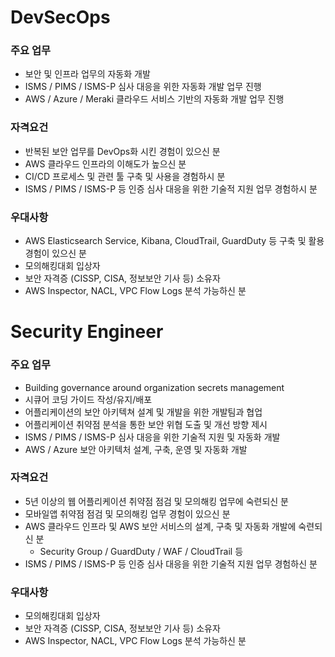 # DevSecOps

### 주요 업무

* 보안 및 인프라 업무의 자동화 개발
* ISMS / PIMS / ISMS-P 심사 대응을 위한 자동화 개발 업무 진행
* AWS / Azure / Meraki 클라우드 서비스 기반의 자동화 개발 업무 진행

### 자격요건

* 반복된 보안 업무를 DevOps화 시킨 경험이 있으신 분
* AWS 클라우드 인프라의 이해도가 높으신 분
* CI/CD 프로세스 및 관련 툴 구축 및 사용을 경험하시 분
* ISMS / PIMS / ISMS-P 등 인증 심사 대응을 위한 기술적 지원 업무 경험하시 분

### 우대사항

* AWS Elasticsearch Service, Kibana, CloudTrail, GuardDuty 등 구축 및 활용 경험이 있으신 분
* 모의해킹대회 입상자
* 보안 자격증 (CISSP, CISA, 정보보안 기사 등) 소유자
* AWS Inspector, NACL, VPC Flow Logs 분석 가능하신 분

# Security Engineer

### 주요 업무

* Building governance around organization secrets management
* 시큐어 코딩 가이드 작성/유지/배포
* 어플리케이션의 보안 아키텍쳐 설계 및 개발을 위한 개발팀과 협업
* 어플리케이션 취약점 분석을 통한 보안 위협 도출 및 개선 방향 제시
* ISMS / PIMS / ISMS-P 심사 대응을 위한 기술적 지원 및 자동화 개발
* AWS / Azure 보안 아키텍처 설계, 구축, 운영 및 자동화 개발

### 자격요건

* 5년 이상의 웹 어플리케이션 취약점 점검 및 모의해킹 업무에 숙련되신 분
* 모바일앱 취약점 점검 및 모의해킹 업무 경험이 있으신 분
* AWS 클라우드 인프라 및 AWS 보안 서비스의 설계, 구축 및 자동화 개발에 숙련되신 분
   * Security Group / GuardDuty / WAF / CloudTrail 등
* ISMS / PIMS / ISMS-P 등 인증 심사 대응을 위한 기술적 지원 업무 경험하신 분

### 우대사항

* 모의해킹대회 입상자
* 보안 자격증 (CISSP, CISA, 정보보안 기사 등) 소유자
* AWS Inspector, NACL, VPC Flow Logs 분석 가능하신 분
